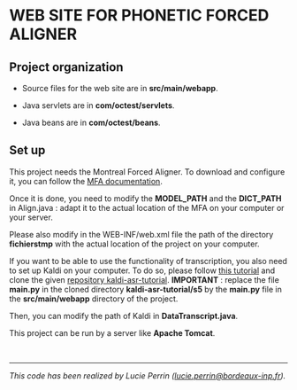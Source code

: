 # WEB SITE FOR PHONETIC FORCED ALIGNER


## Project organization

* Source files for the web site are in **src/main/webapp**.

* Java servlets are in **com/octest/servlets**.

* Java beans are in **com/octest/beans**.



## Set up 

This project needs the Montreal Forced Aligner. To download and configure it, you can follow the [MFA documentation](https://montreal-forced-aligner.readthedocs.io/en/latest/getting_started.html).

Once it is done, you need to modify the **MODEL_PATH** and the **DICT_PATH** in Align.java : adapt it to the actual location of the MFA on your computer or your server.

Please also modify in the WEB-INF/web.xml file the path of the directory **fichierstmp** with the actual location of the project on your computer.

If you want to be able to use the functionality of transcription, you also need to set up Kaldi on your computer. To do so, please follow [this tutorial](https://www.assemblyai.com/blog/kaldi-speech-recognition-for-beginners-a-simple-tutorial/) and clone the given [repository kaldi-asr-tutorial](https://github.com/AssemblyAI/kaldi-asr-tutorial).
**IMPORTANT** : replace the file **main.py** in the cloned directory **kaldi-asr-tutorial/s5** by the **main.py** file in the **src/main/webapp** directory of the project.

Then, you can modify the path of Kaldi in **DataTranscript.java**.

This project can be run by a server like **Apache Tomcat**.  


<br>
 
******************************************************************************
 
 *This code has been realized by Lucie Perrin (lucie.perrin@bordeaux-inp.fr).*
